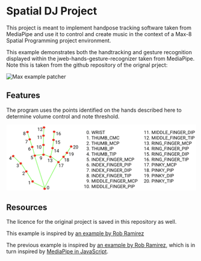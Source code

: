 # Spatial DJ Project

This project is meant to implement handpose tracking software taken from MediaPipe and use it to control and create music in the context of a Max-8 Spatial Programming project environment.

This example demonstrates both the handtracking and gesture recognition displayed within the jweb-hands-gesture-recognizer taken from MediaPipe. Note this is taken from the github repository of the orignal prject:

![Max example patcher](./jweb-hands-gesture-recognizer.gif)

## Features

The program uses the points identified on the hands described here to determine volume control and note threshold.

![Handlandmarks diagram](hand-landmarks.png)

## Resources

The licence for the original project is saved in this repository as well.

This example is inspired by [an example by Rob Ramirez](https://github.com/lysdexic-audio/jweb-hands-gesture-recognizer)

The previous example is inspired by [an example by Rob Ramirez](https://github.com/robtherich/jweb-mediapipe), which is in turn inspired by [MediaPipe in JavaScript](https://github.com/LintangWisesa/MediaPipe-in-JavaScript).
